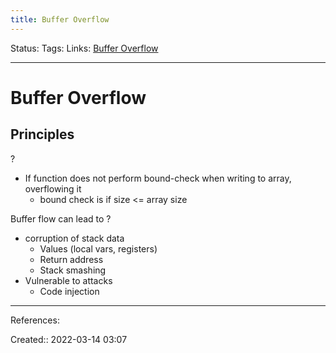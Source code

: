 ```yaml
---
title: Buffer Overflow
---
```

Status: 
Tags: 
Links: [Buffer Overflow](out/buffer-overflow.md)
___

# Buffer Overflow
## Principles
?
- If function does not perform bound-check when writing to array, overflowing it
	- bound check is if size <= array size

Buffer  flow can lead to
?
- corruption of stack data
	- Values (local vars, registers)
	- Return address
	- Stack smashing
- Vulnerable to attacks
	- Code injection
___
References:

Created:: 2022-03-14 03:07
